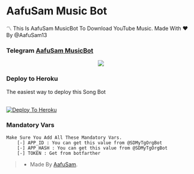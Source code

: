 # AafuSam Music Bot

〽️ This Is AafuSam MusicBot To Download YouTube Music. Made With ❤️ By @AafuSam13

### Telegram [AafuSam MusicBot](http://t.me/AafuSam_MusicBot)

<p align="center">
  <img src="https://te.legra.ph/file/af3f919b45fb13269c2a8.jpg">
</p>


### Deploy to Heroku

The easiest way to deploy this Song Bot  <br><br>

[![Deploy To Heroku](https://www.herokucdn.com/deploy/button.svg)](https://heroku.com/deploy?template=https://github.com/aafusam/MusicBot)

### Mandatory Vars 
```
Make Sure You Add All These Mandatory Vars. 
    [-] APP_ID : You can get this value from @SDMyTgOrgBot
    [-] APP_HASH : You can get this value from @SDMyTgOrgBot
    [-] TOKEN : Get from botfarther
```
> - Made By [AafuSam](https://t.me/AafuSam13).

